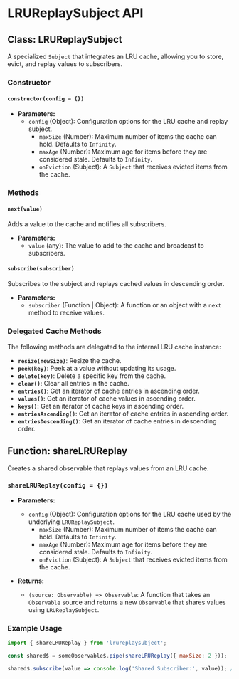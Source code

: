 
# LRUReplaySubject API

## Class: LRUReplaySubject

A specialized `Subject` that integrates an LRU cache, allowing you to store, evict, and replay values to subscribers.

### Constructor

#### `constructor(config = {})`

- **Parameters:**
  - `config` (Object): Configuration options for the LRU cache and replay subject.
    - `maxSize` (Number): Maximum number of items the cache can hold. Defaults to `Infinity`.
    - `maxAge` (Number): Maximum age for items before they are considered stale. Defaults to `Infinity`.
    - `onEviction` (Subject): A `Subject` that receives evicted items from the cache.

### Methods

#### `next(value)`

Adds a value to the cache and notifies all subscribers.

- **Parameters:**
  - `value` (any): The value to add to the cache and broadcast to subscribers.

#### `subscribe(subscriber)`

Subscribes to the subject and replays cached values in descending order.

- **Parameters:**
  - `subscriber` (Function | Object): A function or an object with a `next` method to receive values.

### Delegated Cache Methods

The following methods are delegated to the internal LRU cache instance:

- **`resize(newSize)`**: Resize the cache.
- **`peek(key)`**: Peek at a value without updating its usage.
- **`delete(key)`**: Delete a specific key from the cache.
- **`clear()`**: Clear all entries in the cache.
- **`entries()`**: Get an iterator of cache entries in ascending order.
- **`values()`**: Get an iterator of cache values in ascending order.
- **`keys()`**: Get an iterator of cache keys in ascending order.
- **`entriesAscending()`**: Get an iterator of cache entries in ascending order.
- **`entriesDescending()`**: Get an iterator of cache entries in descending order.

## Function: shareLRUReplay

Creates a shared observable that replays values from an LRU cache.

### `shareLRUReplay(config = {})`

- **Parameters:**
  - `config` (Object): Configuration options for the LRU cache used by the underlying `LRUReplaySubject`.
    - `maxSize` (Number): Maximum number of items the cache can hold. Defaults to `Infinity`.
    - `maxAge` (Number): Maximum age for items before they are considered stale. Defaults to `Infinity`.
    - `onEviction` (Subject): A `Subject` that receives evicted items from the cache.

- **Returns:**
  - `(source: Observable) => Observable`: A function that takes an `Observable` source and returns a new `Observable` that shares values using `LRUReplaySubject`.

### Example Usage

```javascript
import { shareLRUReplay } from 'lrureplaysubject';

const shared$ = someObservable$.pipe(shareLRUReplay({ maxSize: 2 }));

shared$.subscribe(value => console.log('Shared Subscriber:', value)); // Replays last 2 emitted values from someObservable$
```

